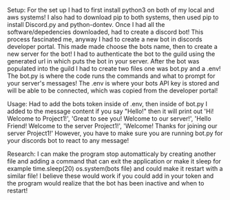 Setup: For the set up I had to first install python3 on both of my local and aws systems! I also had to download pip to both systems, then used pip to install Discord.py
and python-dontev. Once I had all the software/depedencies downloaded, had to create a discord bot! This process fascinated me, anyway I had to create a new bot in discords
developer portal. This made made choose the bots name, then to create a new server for the bot! I had to authenticate the bot to the guild using the generated url in which
puts the bot in your server. After the bot was populated into the guild I had to create two files one was bot.py and a .env! The bot.py is where the code runs the commands and
what to prompt for your server's messages! The .env is where your bots API key is stored and will be able to be connected, which was copied from the developer portal! 

Usage: Had to add the bots token inside of .env, then inside of bot.py I added to the message content if you say "Hello!" then it will print out 
        'Hi! Welcome to Project1!',
        'Great to see you! Welcome to our server!',
        'Hello Friend! Welcome to the server Project1!',
        'Welcome! Thanks for joining our server Project1!'
        However, you have to make sure you are running bot.py for your discords bot to react to any message! 
        
Research: I can make the program stop automatticaly by creating another file and adding a command that can exit the application or make it sleep for example time.sleep(20)
os.system(bots file) and could make it restart with a similar file! I believe these would work if you could add in your token and the program would realize that the bot
has been inactive and when to restart!
